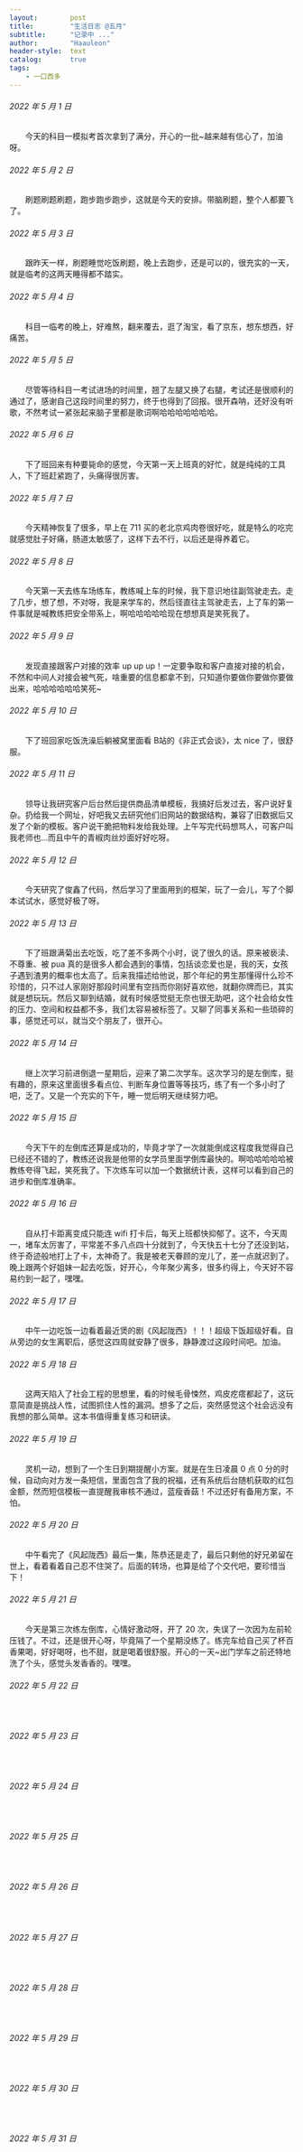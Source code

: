 ```yaml
---
layout:        post
title:         "生活日志 @五月"
subtitle:      "记录中 ..."
author:        "Haauleon"
header-style:  text
catalog:       true
tags:
    - 一口西多
---
```


###### 2022 年 5 月 1 日
&emsp;&emsp;今天的科目一模拟考首次拿到了满分，开心的一批~越来越有信心了，加油呀。

###### 2022 年 5 月 2 日
&emsp;&emsp;刷题刷题刷题，跑步跑步跑步，这就是今天的安排。带脑刷题，整个人都要飞了。

###### 2022 年 5 月 3 日
&emsp;&emsp;跟昨天一样，刷题睡觉吃饭刷题，晚上去跑步，还是可以的，很充实的一天，就是临考的这两天睡得都不踏实。

###### 2022 年 5 月 4 日
&emsp;&emsp;科目一临考的晚上，好难熬，翻来覆去，逛了淘宝，看了京东，想东想西，好痛苦。

###### 2022 年 5 月 5 日
&emsp;&emsp;尽管等待科目一考试进场的时间里，翘了左腿又换了右腿，考试还是很顺利的通过了，感谢自己这段时间里的努力，终于也得到了回报。很开森呐，还好没有听歌，不然考试一紧张起来脑子里都是歌词啊哈哈哈哈哈哈哈。

###### 2022 年 5 月 6 日
&emsp;&emsp;下了班回来有种要毙命的感觉，今天第一天上班真的好忙，就是纯纯的工具人，下了班赶紧跑了，头痛得很厉害。

###### 2022 年 5 月 7 日
&emsp;&emsp;今天精神恢复了很多，早上在 711 买的老北京鸡肉卷很好吃，就是特么的吃完就感觉肚子好痛，肠道太敏感了，这样下去不行，以后还是得养着它。

###### 2022 年 5 月 8 日
&emsp;&emsp;今天第一天去练车场练车，教练喊上车的时候，我下意识地往副驾驶走去。走了几步，想了想，不对呀，我是来学车的，然后径直往主驾驶走去，上了车的第一件事就是喊教练把安全带系上，啊哈哈哈哈哈现在想想真是笑死我了。

###### 2022 年 5 月 9 日
&emsp;&emsp;发现直接跟客户对接的效率 up up up！一定要争取和客户直接对接的机会，不然和中间人对接会被气死，啥重要的信息都拿不到，只知道你要做你要做你要做出来，哈哈哈哈哈哈笑死~

###### 2022 年 5 月 10 日
&emsp;&emsp;下了班回家吃饭洗澡后躺被窝里面看 B站的《非正式会谈》，太 nice 了，很舒服。

###### 2022 年 5 月 11 日
&emsp;&emsp;领导让我研究客户后台然后提供商品清单模板，我搞好后发过去，客户说好复杂。扔给我一个网址，好吧我又去研究他们旧网站的数据结构，兼容了旧数据后又发了个新的模板。客户说干脆把物料发给我处理。上午写完代码想骂人，可客户叫我老师也…而且中午的青椒肉丝炒面好好吃呀。

###### 2022 年 5 月 12 日
&emsp;&emsp;今天研究了俊鑫了代码，然后学习了里面用到的框架，玩了一会儿，写了个脚本试试水，感觉好极了呀。

###### 2022 年 5 月 13 日
&emsp;&emsp;下了班跟满菊出去吃饭，吃了差不多两个小时，说了很久的话。原来被亵渎、不尊重、被 pua 真的是很多人都会遇到的事情，包括谈恋爱也是，我的天，女孩子遇到渣男的概率也太高了。后来我描述给他说，那个年纪的男生那懂得什么珍不珍惜的，只不过人家刚好那段时间里有空挡而你刚好喜欢他，就翻你牌而已，其实就是想玩玩。然后又聊到结婚，就有时候感觉挺无奈也很无助吧，这个社会给女性的压力、空间和权益都不多，我们太容易被标签了。又聊了同事关系和一些琐碎的事，感觉还可以，就当交个朋友了，很开心。

###### 2022 年 5 月 14 日
&emsp;&emsp;继上次学习前进倒退一星期后，迎来了第二次学车。这次学习的是左倒库，挺有趣的，原来这里面很多看点位、判断车身位置等等技巧，练了有一个多小时了吧，乏了。又是一个充实的下午，睡一觉后明天继续努力吧。

###### 2022 年 5 月 15 日
&emsp;&emsp;今天下午的左倒库还算是成功的，毕竟才学了一次就能倒成这程度我觉得自己已经还不错的了，教练还说我是他带的女学员里面学倒库最快的。啊哈哈哈哈哈被教练夸得飞起，笑死我了。下次练车可以加一个数据统计表，这样可以看到自己的进步和倒库准确率。

###### 2022 年 5 月 16 日
&emsp;&emsp;自从打卡距离变成只能连 wifi 打卡后，每天上班都快抑郁了。这不，今天周一，堵车太厉害了，平常差不多八点四十分就到了，今天快五十七分了还没到站，终于奇迹般地打上了卡，太神奇了。我是被老天眷顾的宠儿了，差一点就迟到了。晚上跟两个好姐妹一起去吃饭，好开心，今年聚少离多，很多约得上，今天好不容易约到一起了，嘿嘿。

###### 2022 年 5 月 17 日
&emsp;&emsp;中午一边吃饭一边看着最近煲的剧《风起陇西》！！！超级下饭超级好看。自从旁边的女生离职后，感觉这四周就安静了很多，静静渡过这段时间吧。加油。

###### 2022 年 5 月 18 日
&emsp;&emsp;这两天陷入了社会工程的思想里，看的时候毛骨悚然，鸡皮疙瘩都起了，这玩意简直是挑战人性，试图抓住人性的漏洞。想多了之后，突然感觉这个社会远没有我想的那么简单。这本书值得重复练习和研读。

###### 2022 年 5 月 19 日
&emsp;&emsp;灵机一动，想到了一个生日到期提醒小方案。就是在生日凌晨 0 点 0 分的时候，自动向对方发一条短信，里面包含了我的祝福，还有系统后台随机获取的红包金额，然而短信模板一直提醒我审核不通过，蓝瘦香菇！不过还好有备用方案，不怕。

###### 2022 年 5 月 20 日
&emsp;&emsp;中午看完了《风起陇西》最后一集，陈恭还是走了，最后只剩他的好兄弟留在世上，看着看着自己忍不住哭了。后面的转场，也算是给了个交代吧，要珍惜当下！

###### 2022 年 5 月 21 日
&emsp;&emsp;今天是第三次练左倒库，心情好激动呀，开了 20 次，失误了一次因为左前轮压钱了。不过，还是很开心呀，毕竟隔了一个星期没练了。练完车给自己买了杯百香果喝，好好喝呀，也不甜，就是喝着很舒服。开心的一天~出门学车之前还特地洗了个头，感觉头发香香的。嘿嘿。

###### 2022 年 5 月 22 日
&emsp;&emsp;

###### 2022 年 5 月 23 日
&emsp;&emsp;

###### 2022 年 5 月 24 日
&emsp;&emsp;

###### 2022 年 5 月 25 日
&emsp;&emsp;

###### 2022 年 5 月 26 日
&emsp;&emsp;

###### 2022 年 5 月 27 日
&emsp;&emsp;

###### 2022 年 5 月 28 日
&emsp;&emsp;

###### 2022 年 5 月 29 日
&emsp;&emsp;

###### 2022 年 5 月 30 日
&emsp;&emsp;

###### 2022 年 5 月 31 日
&emsp;&emsp;
